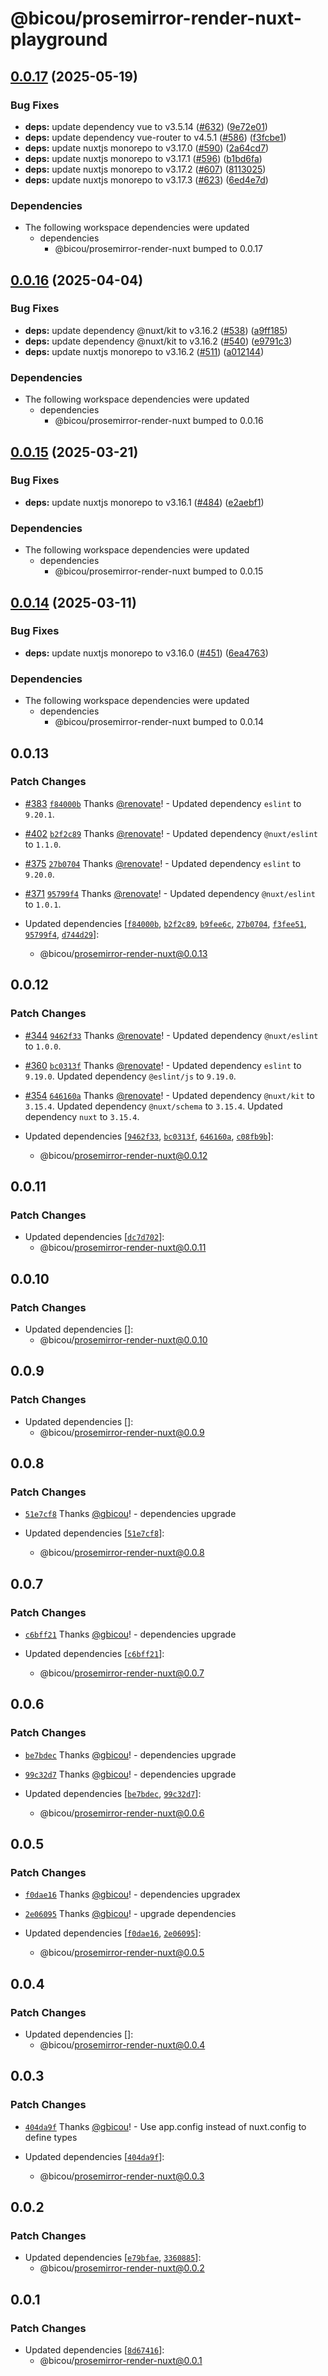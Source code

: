 # @bicou/prosemirror-render-nuxt-playground

## [0.0.17](https://github.com/gbicou/prosemirror-render/compare/prosemirror-render-nuxt-playground-v0.0.16...prosemirror-render-nuxt-playground-v0.0.17) (2025-05-19)


### Bug Fixes

* **deps:** update dependency vue to v3.5.14 ([#632](https://github.com/gbicou/prosemirror-render/issues/632)) ([9e72e01](https://github.com/gbicou/prosemirror-render/commit/9e72e01fbe5a0a617bac372ec982c0ab9ff8ac9f))
* **deps:** update dependency vue-router to v4.5.1 ([#586](https://github.com/gbicou/prosemirror-render/issues/586)) ([f3fcbe1](https://github.com/gbicou/prosemirror-render/commit/f3fcbe1ca4b0473695b4c148c6319ef11bde7184))
* **deps:** update nuxtjs monorepo to v3.17.0 ([#590](https://github.com/gbicou/prosemirror-render/issues/590)) ([2a64cd7](https://github.com/gbicou/prosemirror-render/commit/2a64cd7e79c20cdc0f248be88e7a54b9b220dac3))
* **deps:** update nuxtjs monorepo to v3.17.1 ([#596](https://github.com/gbicou/prosemirror-render/issues/596)) ([b1bd6fa](https://github.com/gbicou/prosemirror-render/commit/b1bd6fae2c1082fa6ecbf77b23b73c0a0773d531))
* **deps:** update nuxtjs monorepo to v3.17.2 ([#607](https://github.com/gbicou/prosemirror-render/issues/607)) ([8113025](https://github.com/gbicou/prosemirror-render/commit/81130256b02ec5286c4e65c2ce878f0e3e5378d0))
* **deps:** update nuxtjs monorepo to v3.17.3 ([#623](https://github.com/gbicou/prosemirror-render/issues/623)) ([6ed4e7d](https://github.com/gbicou/prosemirror-render/commit/6ed4e7d1b97358b4abbdcb957df1d3061c297aee))


### Dependencies

* The following workspace dependencies were updated
  * dependencies
    * @bicou/prosemirror-render-nuxt bumped to 0.0.17

## [0.0.16](https://github.com/gbicou/prosemirror-render/compare/prosemirror-render-nuxt-playground-v0.0.15...prosemirror-render-nuxt-playground-v0.0.16) (2025-04-04)


### Bug Fixes

* **deps:** update dependency @nuxt/kit to v3.16.2 ([#538](https://github.com/gbicou/prosemirror-render/issues/538)) ([a9ff185](https://github.com/gbicou/prosemirror-render/commit/a9ff185aa86e0e6b789691d3c6ee0785cb9ea046))
* **deps:** update dependency @nuxt/kit to v3.16.2 ([#540](https://github.com/gbicou/prosemirror-render/issues/540)) ([e9791c3](https://github.com/gbicou/prosemirror-render/commit/e9791c38332657c188d41fe86bb03869a3e8b553))
* **deps:** update nuxtjs monorepo to v3.16.2 ([#511](https://github.com/gbicou/prosemirror-render/issues/511)) ([a012144](https://github.com/gbicou/prosemirror-render/commit/a01214443678070a5f0c05019d7674a63852ce7e))


### Dependencies

* The following workspace dependencies were updated
  * dependencies
    * @bicou/prosemirror-render-nuxt bumped to 0.0.16

## [0.0.15](https://github.com/gbicou/prosemirror-render/compare/prosemirror-render-nuxt-playground-v0.0.14...prosemirror-render-nuxt-playground-v0.0.15) (2025-03-21)


### Bug Fixes

* **deps:** update nuxtjs monorepo to v3.16.1 ([#484](https://github.com/gbicou/prosemirror-render/issues/484)) ([e2aebf1](https://github.com/gbicou/prosemirror-render/commit/e2aebf10d49d821e92f38dd958e3c004c1f270b2))


### Dependencies

* The following workspace dependencies were updated
  * dependencies
    * @bicou/prosemirror-render-nuxt bumped to 0.0.15

## [0.0.14](https://github.com/gbicou/prosemirror-render/compare/prosemirror-render-nuxt-playground-v0.0.13...prosemirror-render-nuxt-playground-v0.0.14) (2025-03-11)


### Bug Fixes

* **deps:** update nuxtjs monorepo to v3.16.0 ([#451](https://github.com/gbicou/prosemirror-render/issues/451)) ([6ea4763](https://github.com/gbicou/prosemirror-render/commit/6ea4763a0d76978721b6a37f7e042beaf2723cc3))


### Dependencies

* The following workspace dependencies were updated
  * dependencies
    * @bicou/prosemirror-render-nuxt bumped to 0.0.14

## 0.0.13

### Patch Changes

- [#383](https://github.com/gbicou/prosemirror-render/pull/383) [`f84000b`](https://github.com/gbicou/prosemirror-render/commit/f84000b5ca84a4b171addce48b1f0b9e5ab31615) Thanks [@renovate](https://github.com/apps/renovate)! - Updated dependency `eslint` to `9.20.1`.

- [#402](https://github.com/gbicou/prosemirror-render/pull/402) [`b2f2c89`](https://github.com/gbicou/prosemirror-render/commit/b2f2c89c49799fe2a7a4575450616a78194615a2) Thanks [@renovate](https://github.com/apps/renovate)! - Updated dependency `@nuxt/eslint` to `1.1.0`.

- [#375](https://github.com/gbicou/prosemirror-render/pull/375) [`27b0704`](https://github.com/gbicou/prosemirror-render/commit/27b070418f7003048c74a210ad8331b2fd030db1) Thanks [@renovate](https://github.com/apps/renovate)! - Updated dependency `eslint` to `9.20.0`.

- [#371](https://github.com/gbicou/prosemirror-render/pull/371) [`95799f4`](https://github.com/gbicou/prosemirror-render/commit/95799f44e982c82e34b3b457126bbc68e1b1b0ca) Thanks [@renovate](https://github.com/apps/renovate)! - Updated dependency `@nuxt/eslint` to `1.0.1`.

- Updated dependencies [[`f84000b`](https://github.com/gbicou/prosemirror-render/commit/f84000b5ca84a4b171addce48b1f0b9e5ab31615), [`b2f2c89`](https://github.com/gbicou/prosemirror-render/commit/b2f2c89c49799fe2a7a4575450616a78194615a2), [`b9fee6c`](https://github.com/gbicou/prosemirror-render/commit/b9fee6c270cc7d473f5670ee4225ee172bd47ee6), [`27b0704`](https://github.com/gbicou/prosemirror-render/commit/27b070418f7003048c74a210ad8331b2fd030db1), [`f3fee51`](https://github.com/gbicou/prosemirror-render/commit/f3fee5143d6f35e6ce917c691adbd8d02dd00bc5), [`95799f4`](https://github.com/gbicou/prosemirror-render/commit/95799f44e982c82e34b3b457126bbc68e1b1b0ca), [`d744d29`](https://github.com/gbicou/prosemirror-render/commit/d744d2956afb00c5847c0b5a419aea2f989071ce)]:
  - @bicou/prosemirror-render-nuxt@0.0.13

## 0.0.12

### Patch Changes

- [#344](https://github.com/gbicou/prosemirror-render/pull/344) [`9462f33`](https://github.com/gbicou/prosemirror-render/commit/9462f3342a91f5313f6667b12eb2be902da77a74) Thanks [@renovate](https://github.com/apps/renovate)! - Updated dependency `@nuxt/eslint` to `1.0.0`.

- [#360](https://github.com/gbicou/prosemirror-render/pull/360) [`bc0313f`](https://github.com/gbicou/prosemirror-render/commit/bc0313f3298b1b344db142067cd3eec726eb1a99) Thanks [@renovate](https://github.com/apps/renovate)! - Updated dependency `eslint` to `9.19.0`.
  Updated dependency `@eslint/js` to `9.19.0`.

- [#354](https://github.com/gbicou/prosemirror-render/pull/354) [`646160a`](https://github.com/gbicou/prosemirror-render/commit/646160acc445ea9e1b4d9eb742cadff2287d5690) Thanks [@renovate](https://github.com/apps/renovate)! - Updated dependency `@nuxt/kit` to `3.15.4`.
  Updated dependency `@nuxt/schema` to `3.15.4`.
  Updated dependency `nuxt` to `3.15.4`.
- Updated dependencies [[`9462f33`](https://github.com/gbicou/prosemirror-render/commit/9462f3342a91f5313f6667b12eb2be902da77a74), [`bc0313f`](https://github.com/gbicou/prosemirror-render/commit/bc0313f3298b1b344db142067cd3eec726eb1a99), [`646160a`](https://github.com/gbicou/prosemirror-render/commit/646160acc445ea9e1b4d9eb742cadff2287d5690), [`c08fb9b`](https://github.com/gbicou/prosemirror-render/commit/c08fb9b7d12661dacc6a98905cd191d5435360af)]:
  - @bicou/prosemirror-render-nuxt@0.0.12

## 0.0.11

### Patch Changes

- Updated dependencies [[`dc7d702`](https://github.com/gbicou/prosemirror-render/commit/dc7d702d57169f59bef420ae7a45f0a2fbb369eb)]:
  - @bicou/prosemirror-render-nuxt@0.0.11

## 0.0.10

### Patch Changes

- Updated dependencies []:
  - @bicou/prosemirror-render-nuxt@0.0.10

## 0.0.9

### Patch Changes

- Updated dependencies []:
  - @bicou/prosemirror-render-nuxt@0.0.9

## 0.0.8

### Patch Changes

- [`51e7cf8`](https://github.com/gbicou/prosemirror-render/commit/51e7cf8a6ac2689934529d40ec000867733f0704) Thanks [@gbicou](https://github.com/gbicou)! - dependencies upgrade

- Updated dependencies [[`51e7cf8`](https://github.com/gbicou/prosemirror-render/commit/51e7cf8a6ac2689934529d40ec000867733f0704)]:
  - @bicou/prosemirror-render-nuxt@0.0.8

## 0.0.7

### Patch Changes

- [`c6bff21`](https://github.com/gbicou/prosemirror-render/commit/c6bff213969d9bf8c497e3925459c9093bda9539) Thanks [@gbicou](https://github.com/gbicou)! - dependencies upgrade

- Updated dependencies [[`c6bff21`](https://github.com/gbicou/prosemirror-render/commit/c6bff213969d9bf8c497e3925459c9093bda9539)]:
  - @bicou/prosemirror-render-nuxt@0.0.7

## 0.0.6

### Patch Changes

- [`be7bdec`](https://github.com/gbicou/prosemirror-render/commit/be7bdec05037c59e0cb0ae3513110dc19da3942c) Thanks [@gbicou](https://github.com/gbicou)! - dependencies upgrade

- [`99c32d7`](https://github.com/gbicou/prosemirror-render/commit/99c32d7698205af5f46a3b64254a544dccc3cadd) Thanks [@gbicou](https://github.com/gbicou)! - dependencies upgrade

- Updated dependencies [[`be7bdec`](https://github.com/gbicou/prosemirror-render/commit/be7bdec05037c59e0cb0ae3513110dc19da3942c), [`99c32d7`](https://github.com/gbicou/prosemirror-render/commit/99c32d7698205af5f46a3b64254a544dccc3cadd)]:
  - @bicou/prosemirror-render-nuxt@0.0.6

## 0.0.5

### Patch Changes

- [`f0dae16`](https://github.com/gbicou/prosemirror-render/commit/f0dae1646271daf1fbf2bf72bc7f3cf83cb643cd) Thanks [@gbicou](https://github.com/gbicou)! - dependencies upgradex

- [`2e06095`](https://github.com/gbicou/prosemirror-render/commit/2e0609526b193914359235554e8c752eab3527a8) Thanks [@gbicou](https://github.com/gbicou)! - upgrade dependencies

- Updated dependencies [[`f0dae16`](https://github.com/gbicou/prosemirror-render/commit/f0dae1646271daf1fbf2bf72bc7f3cf83cb643cd), [`2e06095`](https://github.com/gbicou/prosemirror-render/commit/2e0609526b193914359235554e8c752eab3527a8)]:
  - @bicou/prosemirror-render-nuxt@0.0.5

## 0.0.4

### Patch Changes

- Updated dependencies []:
  - @bicou/prosemirror-render-nuxt@0.0.4

## 0.0.3

### Patch Changes

- [`404da9f`](https://github.com/gbicou/prosemirror-render/commit/404da9f3dcd1d9c8059bcc770fe1eb2c8a1d4217) Thanks [@gbicou](https://github.com/gbicou)! - Use app.config instead of nuxt.config to define types

- Updated dependencies [[`404da9f`](https://github.com/gbicou/prosemirror-render/commit/404da9f3dcd1d9c8059bcc770fe1eb2c8a1d4217)]:
  - @bicou/prosemirror-render-nuxt@0.0.3

## 0.0.2

### Patch Changes

- Updated dependencies [[`e79bfae`](https://github.com/gbicou/prosemirror-render/commit/e79bfae9cbf6fb837c436e00a1a06882cab584e4), [`3360885`](https://github.com/gbicou/prosemirror-render/commit/336088566980e1738bd087e982d7c749c0e120dd)]:
  - @bicou/prosemirror-render-nuxt@0.0.2

## 0.0.1

### Patch Changes

- Updated dependencies [[`8d67416`](https://github.com/gbicou/prosemirror-render/commit/8d67416cb051bb62fbea9ec528046502a24df649)]:
  - @bicou/prosemirror-render-nuxt@0.0.1
